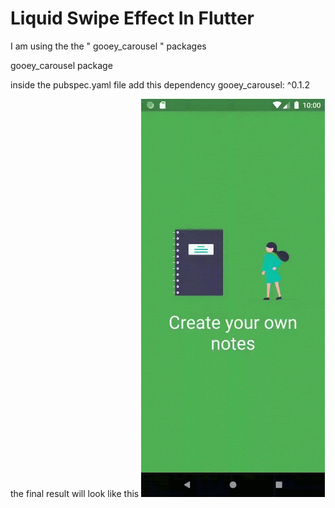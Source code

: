 # Liquid Swipe Effect In Flutter

I am using the the " gooey_carousel " packages

gooey_carousel package

inside the pubspec.yaml file add this dependency
gooey_carousel: ^0.1.2

the final result will look like this
<img width="294" alt="CSS Timeline" src="https://github.com/manish2bharti/Liquid-Swipe-Effext-In-Flutter/blob/master/assets/liquid_swipe_effect.gif">
